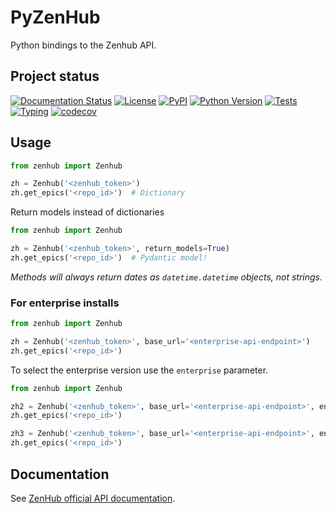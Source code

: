 # PyZenHub

Python bindings to the Zenhub API.

## Project status

[![Documentation Status](https://readthedocs.org/projects/pyzenhub/badge/?version=latest)](https://pyzenhub.readthedocs.io/en/latest/?badge=latest)
[![License](https://img.shields.io/pypi/l/pyzenhub.svg?color=green)](https://github.com/goanpeca/pyzenhub/raw/main/LICENSE.txt)
[![PyPI](https://img.shields.io/pypi/v/pyzenhub.svg?color=green)](https://pypi.org/project/pyzenhub)
[![Python
Version](https://img.shields.io/pypi/pyversions/pyzenhub.svg?color=green)](https://python.org)
[![Tests](https://github.com/goanpeca/pyzenhub/actions/workflows/test_pull_request.yml/badge.svg?branch=main)](https://github.com/goanpeca/pyzenhub/actions/workflows/test_pull_request.yml)
[![Typing](https://github.com/goanpeca/pyzenhub/actions/workflows/test_typing.yml/badge.svg)](https://github.com/goanpeca/pyzenhub/actions/workflows/test_typing.yml)
[![codecov](https://codecov.io/gh/goanpeca/pyzenhub/branch/main/graph/badge.svg?token=dcsjgl1sOi)](https://codecov.io/gh/goanpeca/pyzenhub)

## Usage

```python
from zenhub import Zenhub

zh = Zenhub('<zenhub_token>')
zh.get_epics('<repo_id>')  # Dictionary
```

Return models instead of dictionaries

```python
from zenhub import Zenhub

zh = Zenhub('<zenhub_token>', return_models=True)
zh.get_epics('<repo_id>')  # Pydantic model!
```

*Methods will always return dates as `datetime.datetime` objects, not strings.*

### For enterprise installs

```python
from zenhub import Zenhub

zh = Zenhub('<zenhub_token>', base_url='<enterprise-api-endpoint>')
zh.get_epics('<repo_id>')
```

To select the enterprise version use the `enterprise` parameter.

```python
from zenhub import Zenhub

zh2 = Zenhub('<zenhub_token>', base_url='<enterprise-api-endpoint>', enterprise=2)
zh.get_epics('<repo_id>')

zh3 = Zenhub('<zenhub_token>', base_url='<enterprise-api-endpoint>', enterprise=3)
zh.get_epics('<repo_id>')
```

## Documentation

See [ZenHub official API documentation](https://github.com/ZenHubIO/API).
